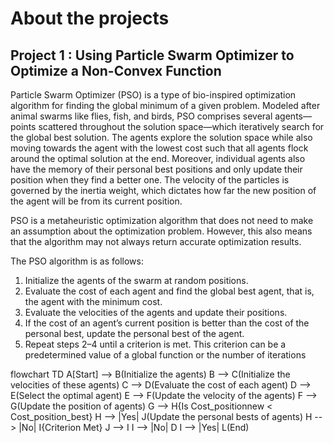 # About the projects



## Project 1 : Using Particle Swarm Optimizer to Optimize a Non-Convex Function

Particle Swarm Optimizer (PSO) is a type of bio-inspired optimization algorithm for finding the global minimum of a given problem. Modeled after animal swarms like flies, fish, and birds, PSO comprises several agents—points scattered throughout the solution space—which iteratively search for the global best solution. The agents explore the solution space while also moving towards the agent with the lowest cost such that all agents flock around the optimal solution at the end. Moreover, individual agents also have the memory of their personal best positions and only update their position when they find a better one. The velocity of the particles is governed by the inertia weight, which dictates how far the new position of the agent will be from its current position.

PSO is a metaheuristic optimization algorithm that does not need to make an assumption about the optimization problem. However, this also means that the algorithm may not always return accurate optimization results.

The PSO algorithm is as follows:

1. Initialize the agents of the swarm at random positions.
2. Evaluate the cost of each agent and find the global best agent, that is, the agent with the minimum cost.
3. Evaluate the velocities of the agents and update their positions.
4. If the cost of an agent’s current position is better than the cost of the personal best, update the personal best of the agent.
5. Repeat steps 2–4 until a criterion is met. This criterion can be a predetermined value of a global function or the number of iterations

flowchart TD
    A[Start] --> B(Initialize the agents)
    B --> C(Initialize the velocities of these agents)
    C --> D(Evaluate the cost of each agent)
    D --> E(Select the optimal agent)
    E --> F(Update the velocity of the agents)
    F --> G(Update the position of agents)
    G --> H{Is Cost_positionnew < Cost_position_best}
    H --> |Yes| J(Update the personal bests of agents)
    H --> |No| I{Criterion Met}
    J --> I
    I --> |No| D
    I --> |Yes| L(End)

